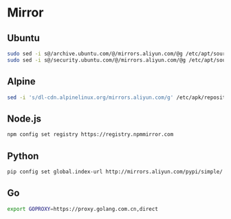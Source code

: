 # Mirror

## Ubuntu

```sh
sudo sed -i s@/archive.ubuntu.com/@/mirrors.aliyun.com/@g /etc/apt/sources.list
sudo sed -i s@/security.ubuntu.com/@/mirrors.aliyun.com/@g /etc/apt/sources.list
```

## Alpine

```sh
sed -i 's/dl-cdn.alpinelinux.org/mirrors.aliyun.com/g' /etc/apk/repositories
```

## Node.js

```sh
npm config set registry https://registry.npmmirror.com
```

## Python

```sh
pip config set global.index-url http://mirrors.aliyun.com/pypi/simple/
```

## Go

```sh
export GOPROXY=https://proxy.golang.com.cn,direct
```
